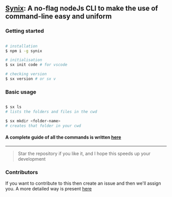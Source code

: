 ## [Synix](https://synixjs.github.io/): A no-flag nodeJs CLI to make the use of command-line easy and uniform

### Getting started
```bash

# installation
$ npm i -g synix

# initialisation
$ sx init code # for vscode

# checking version
$ sx version # or sx v

```
### Basic usage
```bash

$ sx ls
# lists the folders and files in the cwd

$ sx mkdir <folder-name>
# creates that folder in your cwd

```

#### A complete guide of all the commands is written [here](https://synix-docs.netlify.com/ccc/commands.html)
---

> Star the repository if you like it, and I hope this speeds up your development

### Contributors
If you want to contribute to this then create an issue and then we'll assign you. A more detailed way is present [here](https://synix-docs.netlify.com/ccc/contribute.html)
